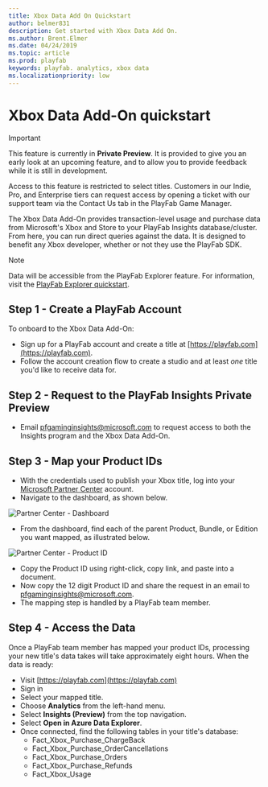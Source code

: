 ```yaml
---
title: Xbox Data Add On Quickstart
author: belmer831
description: Get started with Xbox Data Add On. 
ms.author: Brent.Elmer
ms.date: 04/24/2019
ms.topic: article
ms.prod: playfab
keywords: playfab. analytics, xbox data
ms.localizationpriority: low
---
```


# Xbox Data Add-On quickstart

> [!IMPORTANT]
> This feature is currently in **Private Preview**.
> It is provided to give you an early look at an upcoming feature, and to allow you to provide feedback while it is still in development.
>
> Access to this feature is restricted to select titles. Customers in our Indie, Pro, and Enterprise tiers can request access by opening a ticket with our support team via the Contact Us tab in the PlayFab Game Manager.

The Xbox Data Add-On provides transaction-level usage and purchase data from Microsoft's Xbox and Store to your PlayFab Insights database/cluster. From here, you can run direct queries against the data. It is designed to benefit any Xbox developer, whether or not they use the PlayFab SDK.

> [!NOTE]
> Data will be accessible from the PlayFab Explorer feature. For information, visit the [PlayFab Explorer quickstart](../../Insights/explorer/quickstart.md).

## Step 1 - Create a PlayFab Account

To onboard to the Xbox Data Add-On:

- Sign up for a PlayFab account and create a title at [https://playfab.com](https://playfab.com).
- Follow the account creation flow to create a studio and at least *one* title you'd like to receive data for.

## Step 2 - Request to the PlayFab Insights Private Preview

- Email [pfgaminginsights@microsoft.com](mailto:pfgaminginsights@microsoft.com) to request access to both the Insights program and the Xbox Data Add-On.

## Step 3 - Map your Product IDs

- With the credentials used to publish your Xbox title, log into your [Microsoft Partner Center](https://partner.microsoft.com) account.
- Navigate to the dashboard, as shown below.

 ![Partner Center - Dashboard](../../media/feature-partner-center-dashboard.png)

- From the dashboard, find each of the parent Product, Bundle, or Edition you want mapped, as illustrated below.

 ![Partner Center - Product ID](../../media/feature-partner-center-productid.png)

- Copy the Product ID using right-click, copy link, and paste into a document.
- Now copy the 12 digit Product ID and share the request in an email to [pfgaminginsights@microsoft.com](mailto:pfgaminginsights@microsoft.com).
- The mapping step is handled by a PlayFab team member.

## Step 4 - Access the Data

Once a PlayFab team member has mapped your product IDs, processing your new title's data takes will take approximately eight hours. When the data is ready:

- Visit [https://playfab.com](https://playfab.com)
- Sign in
- Select your mapped title.
- Choose **Analytics** from the left-hand menu.
- Select **Insights (Preview)** from the top navigation.
- Select **Open in Azure Data Explorer**.
- Once connected, find the following tables in your title's database:
  - Fact_Xbox_Purchase_ChargeBack
  - Fact_Xbox_Purchase_OrderCancellations
  - Fact_Xbox_Purchase_Orders
  - Fact_Xbox_Purchase_Refunds
  - Fact_Xbox_Usage

